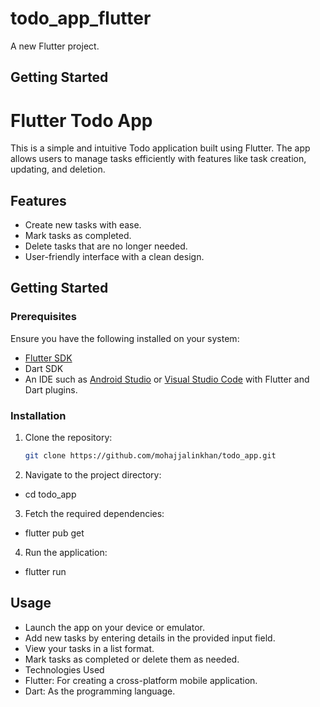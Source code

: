 # todo_app_flutter

A new Flutter project.

## Getting Started

# Flutter Todo App

This is a simple and intuitive Todo application built using Flutter. The app allows users to manage tasks efficiently with features like task creation, updating, and deletion.  

## Features

- Create new tasks with ease.  
- Mark tasks as completed.  
- Delete tasks that are no longer needed.  
- User-friendly interface with a clean design.  

## Getting Started

### Prerequisites

Ensure you have the following installed on your system:  

- [Flutter SDK](https://flutter.dev/docs/get-started/install)  
- Dart SDK  
- An IDE such as [Android Studio](https://developer.android.com/studio) or [Visual Studio Code](https://code.visualstudio.com/) with Flutter and Dart plugins.  

### Installation

1. Clone the repository:

   ```bash
   git clone https://github.com/mohajjalinkhan/todo_app.git
2. Navigate to the project directory:
 - cd todo_app
3. Fetch the required dependencies:
 - flutter pub get
4. Run the application:
 - flutter run

## Usage
- Launch the app on your device or emulator.
- Add new tasks by entering details in the provided input field.
- View your tasks in a list format.
- Mark tasks as completed or delete them as needed.
- Technologies Used
- Flutter: For creating a cross-platform mobile application.
- Dart: As the programming language.
